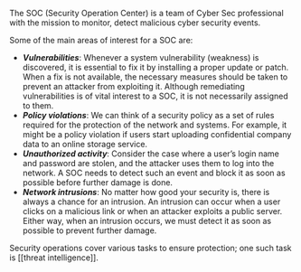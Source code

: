 The SOC (Security Operation Center) is a team of Cyber Sec professional with the mission to monitor, detect malicious cyber security events.

Some of the main areas of interest for a SOC are:

- ***Vulnerabilities***: Whenever a system vulnerability (weakness) is discovered, it is essential to fix it by installing a proper update or patch. When a fix is not available, the necessary measures should be taken to prevent an attacker from exploiting it. Although remediating vulnerabilities is of vital interest to a SOC, it is not necessarily assigned to them.
- ***Policy violations***: We can think of a security policy as a set of rules required for the protection of the network and systems. For example, it might be a policy violation if users start uploading confidential company data to an online storage service.
- ***Unauthorized activity***: Consider the case where a user’s login name and password are stolen, and the attacker uses them to log into the network. A SOC needs to detect such an event and block it as soon as possible before further damage is done.
- ***Network intrusions***: No matter how good your security is, there is always a chance for an intrusion. An intrusion can occur when a user clicks on a malicious link or when an attacker exploits a public server. Either way, when an intrusion occurs, we must detect it as soon as possible to prevent further damage.

Security operations cover various tasks to ensure protection; one such task is [[threat intelligence]].